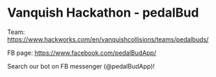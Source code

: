 # Vanquish Hackathon - pedalBud
Team: https://www.hackworks.com/en/vanquishcollisions/teams/pedalbuds/

FB page: https://www.facebook.com/pedalBudApp/

Search our bot on FB messenger (@pedalBudApp)!
